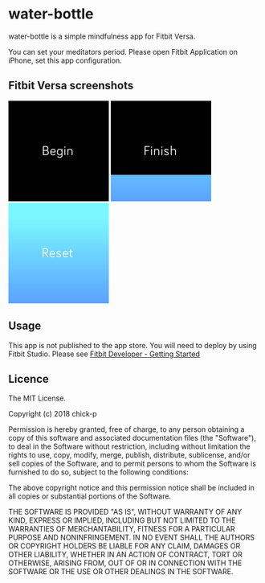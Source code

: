 # water-bottle
water-bottle is a simple mindfulness app for Fitbit Versa.

You can set your meditators period. Please open Fitbit Application on iPhone, set  this app configuration.

## Fitbit Versa screenshots
![](images/versa-begin.png) ![](images/versa-progress.png)
![](images/versa-finish.png)

## Usage
This app is not published to the app store.
You will need to deploy by using Fitbit Studio.
Please see [Fitbit Developer - Getting Started](https://dev.fitbit.com/getting-started/)

## Licence
The MIT License.

Copyright (c) 2018 chick-p

Permission is hereby granted, free of charge, to any person obtaining a copy of this software and associated documentation files (the "Software"), to deal in the Software without restriction, including without limitation the rights to use, copy, modify, merge, publish, distribute, sublicense, and/or sell copies of the Software, and to permit persons to whom the Software is furnished to do so, subject to the following conditions:

The above copyright notice and this permission notice shall be included in all copies or substantial portions of the Software.

THE SOFTWARE IS PROVIDED "AS IS", WITHOUT WARRANTY OF ANY KIND, EXPRESS OR IMPLIED, INCLUDING BUT NOT LIMITED TO THE WARRANTIES OF MERCHANTABILITY, FITNESS FOR A PARTICULAR PURPOSE AND NONINFRINGEMENT. IN NO EVENT SHALL THE AUTHORS OR COPYRIGHT HOLDERS BE LIABLE FOR ANY CLAIM, DAMAGES OR OTHER LIABILITY, WHETHER IN AN ACTION OF CONTRACT, TORT OR OTHERWISE, ARISING FROM, OUT OF OR IN CONNECTION WITH THE SOFTWARE OR THE USE OR OTHER DEALINGS IN THE SOFTWARE.
